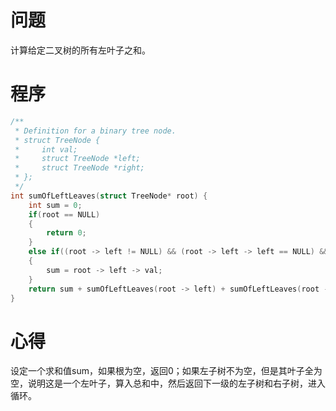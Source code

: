 # 问题
计算给定二叉树的所有左叶子之和。
# 程序
```C
/**
 * Definition for a binary tree node.
 * struct TreeNode {
 *     int val;
 *     struct TreeNode *left;
 *     struct TreeNode *right;
 * };
 */
int sumOfLeftLeaves(struct TreeNode* root) {
    int sum = 0;
    if(root == NULL)
    {
        return 0;
    }
    else if((root -> left != NULL) && (root -> left -> left == NULL) && (root -> left -> right == NULL))
    {
        sum = root -> left -> val;
    }
    return sum + sumOfLeftLeaves(root -> left) + sumOfLeftLeaves(root -> right);
}
```
# 心得
设定一个求和值sum，如果根为空，返回0；如果左子树不为空，但是其叶子全为空，说明这是一个左叶子，算入总和中，然后返回下一级的左子树和右子树，进入循环。